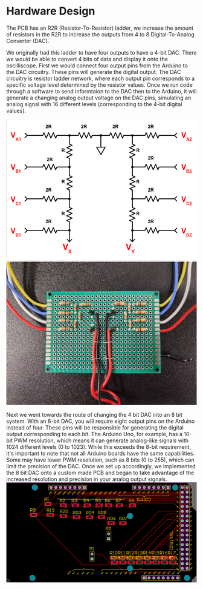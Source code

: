 # Hardware Design
The PCB has an R2R (Resistor-To-Resistor) ladder, we increase the amount of resistors in the R2R to increase the outputs from 4 to 8 Digital-To-Analog Converter (DAC).

We originally had this ladder to have four outputs to have a 4-bit DAC. There we would be able to convert 4 bits of data and display it onto the oscilliscope. First we would connect four output pins from the Arduino to the DAC circuitry. These pins will generate the digital output. The DAC circuitry is resistor ladder network, where each output pin corresponds to a specific voltage level determined by the resistor values. Once we run code through a software to send informtaion to the DAC then to the Arduino, it will generate a changing analog output voltage on the DAC pins, simulating an analog signal with 16 different levels (corresponding to the 4-bit digital values).

![circuit](https://github.com/PaggieZ/EE-Emerge-2023-OscilloscopeFun/blob/main/pictures/circuit.JPG?raw=true)
![board](https://github.com/PaggieZ/EE-Emerge-2023-OscilloscopeFun/blob/main/pictures/board.JPG?raw=true)

Next we went towards the route of changing the 4 bit DAC into an 8 bit system. With an 8-bit DAC, you will require eight output pins on the Arduino instead of four. These pins will be responsible for generating the digital output corresponding to each bit. The Arduino Uno, for example, has a 10-bit PWM resolution, which means it can generate analog-like signals with 1024 different levels (0 to 1023). While this exceeds the 8-bit requirement, it's important to note that not all Arduino boards have the same capabilities. Some may have lower PWM resolution, such as 8 bits (0 to 255), which can limit the precision of the DAC. Once we set up accordingly, we implemented the 8 bit DAC onto a custom made PCB and began to take advantage of the increased resolution and precision in your analog output signals.
![PCB](https://github.com/PaggieZ/EE-Emerge-2023-OscilloscopeFun/blob/main/pictures/PCB.JPG?raw=true)